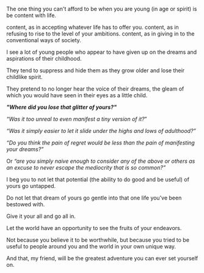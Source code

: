 The one thing you can't afford to be when you are young (in age or spirit) is be content with life.

content, as in accepting whatever life has to offer you. content, as in refusing to rise to the level of your ambitions. content, as in giving in to the conventional ways of society.

I see a lot of young people who appear to have given up on the dreams and aspirations of their childhood.

They tend to suppress and hide them as they grow older and lose their childlike spirit.

They pretend to no longer hear the voice of their dreams, the gleam of which you would have seen in their eyes as a little child.

_**"Where did you lose that glitter of yours?"**_

_“Was it too unreal to even manifest a tiny version of it?_”

_“Was it simply easier to let it slide under the highs and lows of adulthood?”_

_“Do you think the pain of regret would be less than the pain of manifesting your dreams?”_

Or _“are you simply naive enough to consider any of the above or others as an excuse to never escape the mediocrity that is so common?”_

I beg you to not let that potential (the ability to do good and be useful) of yours go untapped.

Do not let that dream of yours go gentle into that one life you've been bestowed with.

Give it your all and go all in.

Let the world have an opportunity to see the fruits of your endeavors.

Not because you believe it to be worthwhile, but because you tried to be useful to people around you and the world in your own unique way.

And that, my friend, will be the greatest adventure you can ever set yourself on.